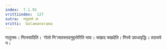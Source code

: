 ```yaml
---
index:  7.1.91
vrittiindex:  127
sutra:  णलुत्तमो वा
vritti:  balamanorama 
---
```


णलुत्तमः। णित्स्यादिति। `गोतो णि'त्यतस्तदनुवृत्तेरिति भावः। चखाद चखदेति। णित्त्वे उपधावृद्धिः। तदभावे न। 

